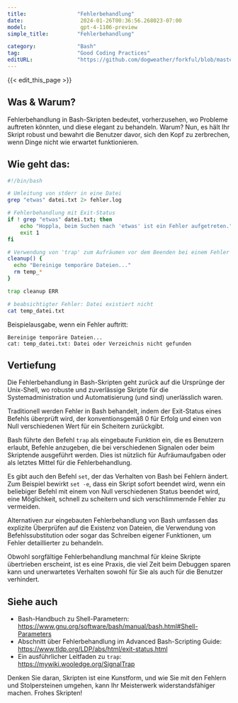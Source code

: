 ```yaml
---
title:                "Fehlerbehandlung"
date:                  2024-01-26T00:36:56.268023-07:00
model:                 gpt-4-1106-preview
simple_title:         "Fehlerbehandlung"

category:             "Bash"
tag:                  "Good Coding Practices"
editURL:              "https://github.com/dogweather/forkful/blob/master/content/de/bash/handling-errors.md"
---
```


{{< edit_this_page >}}

## Was & Warum?

Fehlerbehandlung in Bash-Skripten bedeutet, vorherzusehen, wo Probleme auftreten könnten, und diese elegant zu behandeln. Warum? Nun, es hält Ihr Skript robust und bewahrt die Benutzer davor, sich den Kopf zu zerbrechen, wenn Dinge nicht wie erwartet funktionieren.

## Wie geht das:

```Bash
#!/bin/bash

# Umleitung von stderr in eine Datei
grep "etwas" datei.txt 2> fehler.log

# Fehlerbehandlung mit Exit-Status
if ! grep "etwas" datei.txt; then
    echo "Hoppla, beim Suchen nach 'etwas' ist ein Fehler aufgetreten."
    exit 1
fi

# Verwendung von 'trap' zum Aufräumen vor dem Beenden bei einem Fehler
cleanup() {
  echo "Bereinige temporäre Dateien..."
  rm temp_*
}

trap cleanup ERR

# beabsichtigter Fehler: Datei existiert nicht
cat temp_datei.txt
```

Beispielausgabe, wenn ein Fehler auftritt:

```
Bereinige temporäre Dateien...
cat: temp_datei.txt: Datei oder Verzeichnis nicht gefunden
```

## Vertiefung

Die Fehlerbehandlung in Bash-Skripten geht zurück auf die Ursprünge der Unix-Shell, wo robuste und zuverlässige Skripte für die Systemadministration und Automatisierung (und sind) unerlässlich waren.

Traditionell werden Fehler in Bash behandelt, indem der Exit-Status eines Befehls überprüft wird, der konventionsgemäß 0 für Erfolg und einen von Null verschiedenen Wert für ein Scheitern zurückgibt.

Bash führte den Befehl `trap` als eingebaute Funktion ein, die es Benutzern erlaubt, Befehle anzugeben, die bei verschiedenen Signalen oder beim Skriptende ausgeführt werden. Dies ist nützlich für Aufräumaufgaben oder als letztes Mittel für die Fehlerbehandlung.

Es gibt auch den Befehl `set`, der das Verhalten von Bash bei Fehlern ändert. Zum Beispiel bewirkt `set -e`, dass ein Skript sofort beendet wird, wenn ein beliebiger Befehl mit einem von Null verschiedenen Status beendet wird, eine Möglichkeit, schnell zu scheitern und sich verschlimmernde Fehler zu vermeiden.

Alternativen zur eingebauten Fehlerbehandlung von Bash umfassen das explizite Überprüfen auf die Existenz von Dateien, die Verwendung von Befehlssubstitution oder sogar das Schreiben eigener Funktionen, um Fehler detaillierter zu behandeln.

Obwohl sorgfältige Fehlerbehandlung manchmal für kleine Skripte übertrieben erscheint, ist es eine Praxis, die viel Zeit beim Debuggen sparen kann und unerwartetes Verhalten sowohl für Sie als auch für die Benutzer verhindert.

## Siehe auch

- Bash-Handbuch zu Shell-Parametern: https://www.gnu.org/software/bash/manual/bash.html#Shell-Parameters
- Abschnitt über Fehlerbehandlung im Advanced Bash-Scripting Guide: https://www.tldp.org/LDP/abs/html/exit-status.html
- Ein ausführlicher Leitfaden zu `trap`: https://mywiki.wooledge.org/SignalTrap

Denken Sie daran, Skripten ist eine Kunstform, und wie Sie mit den Fehlern und Stolpersteinen umgehen, kann Ihr Meisterwerk widerstandsfähiger machen. Frohes Skripten!
